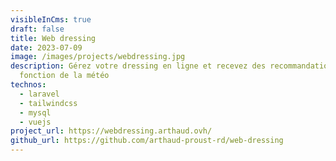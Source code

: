 ```yaml
---
visibleInCms: true
draft: false
title: Web dressing
date: 2023-07-09
image: /images/projects/webdressing.jpg
description: Gérez votre dressing en ligne et recevez des recommandations en
  fonction de la météo
technos:
  - laravel
  - tailwindcss
  - mysql
  - vuejs
project_url: https://webdressing.arthaud.ovh/
github_url: https://github.com/arthaud-proust-rd/web-dressing
---
```

